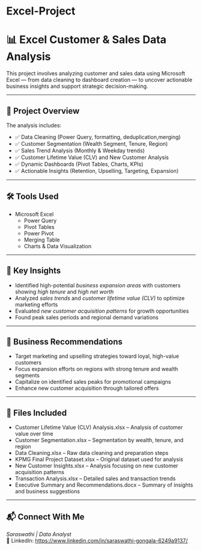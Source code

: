 # Excel-Project
# 📊 Excel Customer & Sales Data Analysis

This project involves analyzing customer and sales data using Microsoft Excel — from data cleaning to dashboard creation — to uncover actionable business insights and support strategic decision-making.

---

## 🚀 Project Overview

The analysis includes:  
- ✅ Data Cleaning (Power Query, formatting, deduplication,merging)  
- ✅ Customer Segmentation (Wealth Segment, Tenure, Region)  
- ✅ Sales Trend Analysis (Monthly & Weekday trends)  
- ✅ Customer Lifetime Value (CLV) and New Customer Analysis  
- ✅ Dynamic Dashboards (Pivot Tables, Charts, KPIs)  
- ✅ Actionable Insights (Retention, Upselling, Targeting, Expansion)

---

## 🛠️ Tools Used

- Microsoft Excel  
  - Power Query  
  - Pivot Tables
  - Power Pivot
  - Merging Table
  - Charts & Data Visualization

---

## 📌 Key Insights

- Identified high-potential *business expansion areas* with customers showing *high tenure* and *high net worth*  
- Analyzed *sales trends* and *customer lifetime value (CLV)* to optimize marketing efforts  
- Evaluated *new customer acquisition patterns* for growth opportunities  
- Found peak sales periods and regional demand variations

---

## 🎯 Business Recommendations

- Target marketing and upselling strategies toward loyal, high-value customers  
- Focus expansion efforts on regions with strong tenure and wealth segments  
- Capitalize on identified sales peaks for promotional campaigns  
- Enhance new customer acquisition through tailored offers

---

## 📁 Files Included

- Customer Lifetime Value (CLV) Analysis.xlsx – Analysis of customer value over time  
- Customer Segmentation.xlsx – Segmentation by wealth, tenure, and region  
- Data Cleaning.xlsx – Raw data cleaning and preparation steps  
- KPMG Final Project Dataset.xlsx – Original dataset used for analysis  
- New Customer Insights.xlsx – Analysis focusing on new customer acquisition patterns  
- Transaction Analysis.xlsx – Detailed sales and transaction trends
- Executive Summary and Recommendations.docx – Summary of insights and business suggestions  


---

## 📬 Connect With Me

*Saraswathi | Data Analyst*  
🔗 LinkedIn: https://www.linkedin.com/in/saraswathi-gongala-6249a9137/
